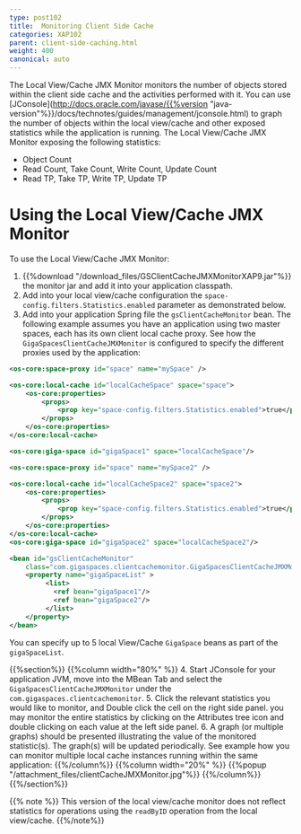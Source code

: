 ```yaml
---
type: post102
title:  Monitoring Client Side Cache
categories: XAP102
parent: client-side-caching.html
weight: 400
canonical: auto
---
```




The Local View/Cache JMX Monitor monitors the number of objects stored within the client side cache and the activities performed with it. You can use [JConsole](http://docs.oracle.com/javase/{{%version "java-version"%}}/docs/technotes/guides/management/jconsole.html) to graph the number of objects within the local view/cache and other exposed statistics while the application is running. The Local View/Cache JMX Monitor exposing the following statistics:

- Object Count
- Read Count, Take Count, Write Count, Update Count
- Read TP, Take TP, Write TP, Update TP

# Using the Local View/Cache JMX Monitor

To use the Local View/Cache JMX Monitor:

1. {{%download "/download_files/GSClientCacheJMXMonitorXAP9.jar"%}} the monitor jar and add it into your application classpath.
2. Add into your local view/cache configuration the `space-config.filters.Statistics.enabled` parameter as demonstrated below.
3. Add into your application Spring file the `gsClientCacheMonitor` bean. The following example assumes you have an application using two master spaces, each has its own client local cache proxy. See how the `GigaSpacesClientCacheJMXMonitor` is configured to specify the different proxies used by the application:


```xml
<os-core:space-proxy id="space" name="mySpace" />

<os-core:local-cache id="localCacheSpace" space="space">
    <os-core:properties>
        <props>
            <prop key="space-config.filters.Statistics.enabled">true</prop>
        </props>
    </os-core:properties>
</os-core:local-cache>

<os-core:giga-space id="gigaSpace1" space="localCacheSpace"/>

<os-core:space-proxy id="space" name="mySpace2" />

<os-core:local-cache id="localCacheSpace2" space="space2">
    <os-core:properties>
        <props>
            <prop key="space-config.filters.Statistics.enabled">true</prop>
        </props>
    </os-core:properties>
</os-core:local-cache>
<os-core:giga-space id="gigaSpace2" space="localCacheSpace2"/>

<bean id="gsClientCacheMonitor"
	class="com.gigaspaces.clientcachemonitor.GigaSpacesClientCacheJMXMonitor">
	<property name="gigaSpaceList" >
    	 <list>
           <ref bean="gigaSpace1"/>
           <ref bean="gigaSpace2"/>
         </list>
	</property>
</bean>
```

You can specify up to 5 local View/Cache `GigaSpace` beans as part of the `gigaSpaceList`.

{{%section%}}
{{%column width="80%" %}}
4. Start JConsole for your application JVM, move into the MBean Tab and select the `GigaSpacesClientCacheJMXMonitor` under the `com.gigaspaces.clientcachemonitor`.
5. Click the relevant statistics you would like to monitor, and Double click the cell on the right side panel. you may monitor the entire statistics by clicking on the Attributes tree icon and double clicking on each value at the left side panel.
6. A graph (or multiple graphs) should be presented illustrating the value of the monitored statistic(s). The graph(s) will be updated periodically.
See   example how you can monitor multiple local cache instances running within the same application:
{{%/column%}}
{{%column width="20%" %}}
{{%popup   "/attachment_files/clientCacheJMXMonitor.jpg"%}}
{{%/column%}}
{{%/section%}}


{{% note %}}
This version of the local view/cache monitor does not reflect statistics for operations using the `readByID` operation from the local view/cache.
{{%/note%}}


